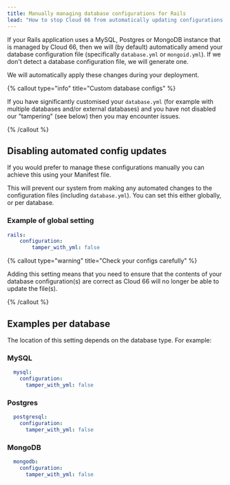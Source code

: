 ```yaml
---
title: Manually managing database configurations for Rails
lead: "How to stop Cloud 66 from automatically updating configurations for managed databases"
---
```


If your Rails application uses a MySQL, Postgres or MongoDB instance that is managed by Cloud 66, then we will (by default) automatically amend your database configuration file (specifically `database.yml` or `mongoid.yml`). If we don't detect a database configuration file, we will generate one.

We will automatically apply these changes during your deployment.

{% callout type="info" title="Custom database configs" %}

If you have significantly customised your `database.yml` (for example with multiple databases and/or external databases) and you have not disabled our "tampering" (see below) then you may encounter issues.

{% /callout %}

## Disabling automated config updates

If you would prefer to manage these configurations manually you can achieve this using your Manifest file.

This will prevent our system from making any automated changes to the configuration files (including `database.yml`). You can set this either globally, or per database. 

### Example of global setting

```yaml
rails:
	configuration:
		tamper_with_yml: false
```

{% callout type="warning" title="Check your configs carefully" %}

Adding this setting means that you need to ensure that the contents of your database configuration(s) are correct as Cloud 66 will no longer be able to update the file(s). 

{% /callout %}

## Examples per database

The location of this setting depends on the database type. For example:

### MySQL

```yaml
  mysql:
    configuration:
      tamper_with_yml: false
```

### Postgres
```yaml
  postgresql:
    configuration:
      tamper_with_yml: false
```

### MongoDB

```yaml
  mongodb:
    configuration:
      tamper_with_yml: false
```
